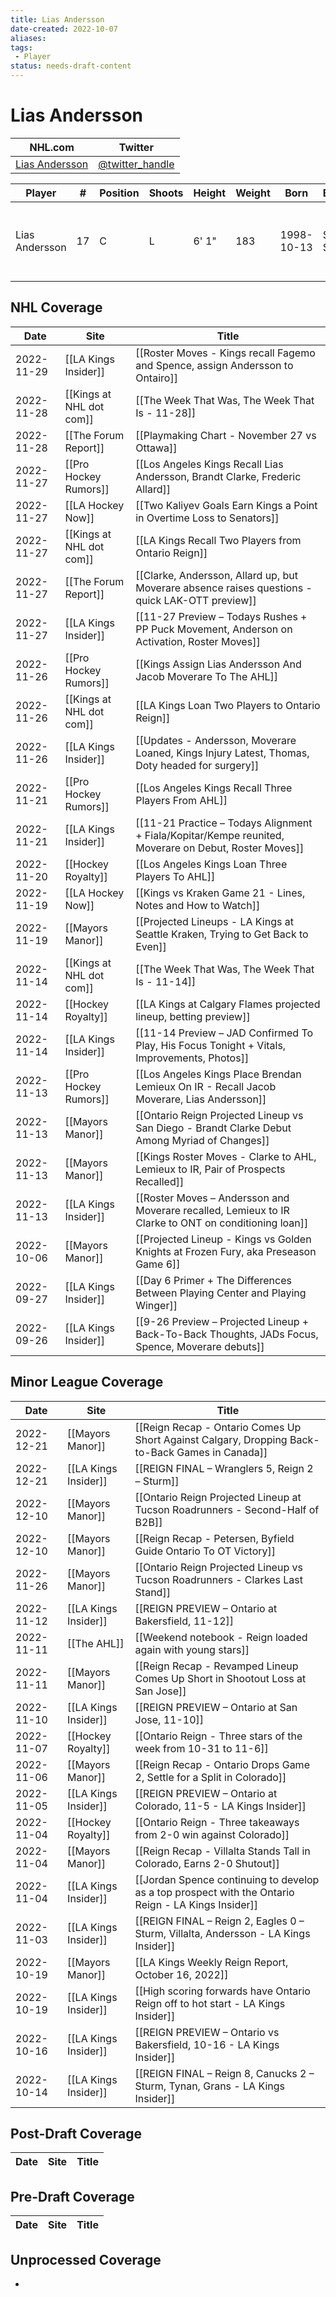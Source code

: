 ```yaml
---
title: Lias Andersson
date-created: 2022-10-07
aliases: 
tags:
 - Player
status: needs-draft-content
---
```


# Lias Andersson

NHL.com | Twitter
-|-
[Lias Andersson]() | [@twitter_handle](https://twitter.com/)

Player | \# | Position | Shoots | Height | Weight | Born | Birthplace | Draft 
-|-|-|-|-|-|-|-|-
Lias Andersson | 17 | C | L | 6' 1" | 183 | 1998-10-13 | Smogen, SWE | 2017 NYR, 1st rd, 7th pk (7th overall)



## NHL  Coverage
| Date       | Site                  | Title                                                                                                 |
| ---------- | --------------------- | ----------------------------------------------------------------------------------------------------- |
| 2022-11-29 | [[LA Kings Insider]]  | [[Roster Moves - Kings recall Fagemo and Spence, assign Andersson to Ontairo]]                        |
| 2022-11-28 | [[Kings at NHL dot com]]  | [[The Week That Was, The Week That Is - 11-28]]                                                       |
| 2022-11-28 | [[The Forum Report]]  | [[Playmaking Chart - November 27 vs Ottawa]]                                                          |
| 2022-11-27 | [[Pro Hockey Rumors]] | [[Los Angeles Kings Recall Lias Andersson, Brandt Clarke, Frederic Allard]]                           |
| 2022-11-27 | [[LA Hockey Now]]     | [[Two Kaliyev Goals Earn Kings a Point in Overtime Loss to Senators]]                                 |
| 2022-11-27 | [[Kings at NHL dot com]]  | [[LA Kings Recall Two Players from Ontario Reign]]                                                    |
| 2022-11-27 | [[The Forum Report]]  | [[Clarke, Andersson, Allard up, but Moverare absence raises questions - quick LAK-OTT preview]]       |
| 2022-11-27 | [[LA Kings Insider]]  | [[11-27 Preview – Todays Rushes + PP Puck Movement, Anderson on Activation, Roster Moves]]            |
| 2022-11-26 | [[Pro Hockey Rumors]] | [[Kings Assign Lias Andersson And Jacob Moverare To The AHL]]                                         |
| 2022-11-26 | [[Kings at NHL dot com]]  | [[LA Kings Loan Two Players to Ontario Reign]]                                                        |
| 2022-11-26 | [[LA Kings Insider]]  | [[Updates - Andersson, Moverare Loaned, Kings Injury Latest, Thomas, Doty headed for surgery]]        |
| 2022-11-21 | [[Pro Hockey Rumors]] | [[Los Angeles Kings Recall Three Players From AHL]]                                                   |
| 2022-11-21 | [[LA Kings Insider]]  | [[11-21 Practice – Todays Alignment + Fiala/Kopitar/Kempe reunited, Moverare on Debut, Roster Moves]] |
| 2022-11-20 | [[Hockey Royalty]]    | [[Los Angeles Kings Loan Three Players To AHL]]                                                       |
| 2022-11-19 | [[LA Hockey Now]]     | [[Kings vs Kraken Game 21 - Lines, Notes and How to Watch]]                                           |
| 2022-11-19 | [[Mayors Manor]]      | [[Projected Lineups - LA Kings at Seattle Kraken, Trying to Get Back to Even]]                        |
| 2022-11-14 | [[Kings at NHL dot com]]  | [[The Week That Was, The Week That Is - 11-14]]                                                       |
| 2022-11-14 | [[Hockey Royalty]]    | [[LA Kings at Calgary Flames projected lineup, betting preview]]                                      |
| 2022-11-14 | [[LA Kings Insider]]  | [[11-14 Preview – JAD Confirmed To Play, His Focus Tonight + Vitals, Improvements, Photos]]           |
| 2022-11-13 | [[Pro Hockey Rumors]] | [[Los Angeles Kings Place Brendan Lemieux On IR - Recall Jacob Moverare, Lias Andersson]]             |
| 2022-11-13 | [[Mayors Manor]]      | [[Ontario Reign Projected Lineup vs San Diego - Brandt Clarke Debut Among Myriad of Changes]]         |
| 2022-11-13 | [[Mayors Manor]]      | [[Kings Roster Moves - Clarke to AHL, Lemieux to IR, Pair of Prospects Recalled]]                     |
| 2022-11-13 | [[LA Kings Insider]]  | [[Roster Moves – Andersson and Moverare recalled, Lemieux to IR Clarke to ONT on conditioning loan]]  |
| 2022-10-06 | [[Mayors Manor]]      | [[Projected Lineup - Kings vs Golden Knights at Frozen Fury, aka Preseason Game 6]]                   |
| 2022-09-27 | [[LA Kings Insider]]  | [[Day 6 Primer + The Differences Between Playing Center and Playing Winger]]                          |
| 2022-09-26 | [[LA Kings Insider]] | [[9-26 Preview – Projected Lineup + Back-To-Back Thoughts, JADs Focus, Spence, Moverare debuts]]



## Minor League Coverage
| Date       | Site                 | Title                                                                                               |
| ---------- | -------------------- | --------------------------------------------------------------------------------------------------- |
| 2022-12-21 | [[Mayors Manor]]     | [[Reign Recap - Ontario Comes Up Short Against Calgary, Dropping Back-to-Back Games in Canada]]     |
| 2022-12-21 | [[LA Kings Insider]] | [[REIGN FINAL – Wranglers 5, Reign 2 – Sturm]]                                                      |
| 2022-12-10 | [[Mayors Manor]]     | [[Ontario Reign Projected Lineup at Tucson Roadrunners - Second-Half of B2B]]                       |
| 2022-12-10 | [[Mayors Manor]]     | [[Reign Recap - Petersen, Byfield Guide Ontario To OT Victory]]                                     |
| 2022-11-26 | [[Mayors Manor]]     | [[Ontario Reign Projected Lineup vs Tucson Roadrunners - Clarkes Last Stand]]                       |
| 2022-11-12 | [[LA Kings Insider]] | [[REIGN PREVIEW – Ontario at Bakersfield, 11-12]]                                                   |
| 2022-11-11 | [[The AHL]]          | [[Weekend notebook - Reign loaded again with young stars]]                                          |
| 2022-11-11 | [[Mayors Manor]]     | [[Reign Recap - Revamped Lineup Comes Up Short in Shootout Loss at San Jose]]                       |
| 2022-11-10 | [[LA Kings Insider]] | [[REIGN PREVIEW – Ontario at San Jose, 11-10]]                                                      |
| 2022-11-07 | [[Hockey Royalty]]   | [[Ontario Reign - Three stars of the week from 10-31 to 11-6]]                                      |
| 2022-11-06 | [[Mayors Manor]]     | [[Reign Recap - Ontario Drops Game 2, Settle for a Split in Colorado]]                              |
| 2022-11-05 | [[LA Kings Insider]] | [[REIGN PREVIEW – Ontario at Colorado, 11-5 - LA Kings Insider]]                                    |
| 2022-11-04 | [[Hockey Royalty]]   | [[Ontario Reign - Three takeaways from 2-0 win against Colorado]]                                   |
| 2022-11-04 | [[Mayors Manor]]     | [[Reign Recap - Villalta Stands Tall in Colorado, Earns 2-0 Shutout]]                               |
| 2022-11-04 | [[LA Kings Insider]] | [[Jordan Spence continuing to develop as a top prospect with the Ontario Reign - LA Kings Insider]] |
| 2022-11-03 | [[LA Kings Insider]] | [[REIGN FINAL – Reign 2, Eagles 0 – Sturm, Villalta, Andersson - LA Kings Insider]]                 |
| 2022-10-19 | [[Mayors Manor]]     | [[LA Kings Weekly Reign Report, October 16, 2022]]                                                  |
| 2022-10-19 | [[LA Kings Insider]] | [[High scoring forwards have Ontario Reign off to hot start - LA Kings Insider]]                    |
| 2022-10-16 | [[LA Kings Insider]] | [[REIGN PREVIEW – Ontario vs Bakersfield, 10-16 - LA Kings Insider]]                                |
| 2022-10-14 | [[LA Kings Insider]] | [[REIGN FINAL – Reign 8, Canucks 2 – Sturm, Tynan, Grans - LA Kings Insider]]       |


## Post-Draft Coverage
Date | Site |  Title
---|---|---



## Pre-Draft Coverage
Date | Site |  Title
---|---|---


## Unprocessed Coverage
- 
